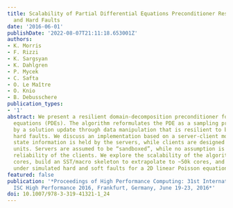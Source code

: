 ```yaml
---
title: Scalability of Partial Differential Equations Preconditioner Resilient to Soft
  and Hard Faults
date: '2016-06-01'
publishDate: '2022-08-07T21:11:18.653001Z'
authors:
- K. Morris
- F. Rizzi
- K. Sargsyan
- K. Dahlgren
- P. Mycek
- C. Safta
- O. Le Maître
- O. Knio
- B. Debusschere
publication_types:
- '1'
abstract: We present a resilient domain-decomposition preconditioner for partial differential
  equations (PDEs). The algorithm reformulates the PDE as a sampling problem, followed
  by a solution update through data manipulation that is resilient to both soft and
  hard faults. We discuss an implementation based on a server-client model where all
  state information is held by the servers, while clients are designed solely as computational
  units. Servers are assumed to be “sandboxed”, while no assumption is made on the
  reliability of the clients. We explore the scalability of the algorithm up to ∼12k
  cores, build an SST/macro skeleton to extrapolate to ~50k cores, and show the resilience
  under simulated hard and soft faults for a 2D linear Poisson equation.
featured: false
publication: '*Proceedings of High Performance Computing: 31st International Conference,
  ISC High Performance 2016, Frankfurt, Germany, June 19-23, 2016*'
doi: 10.1007/978-3-319-41321-1_24
---
```


